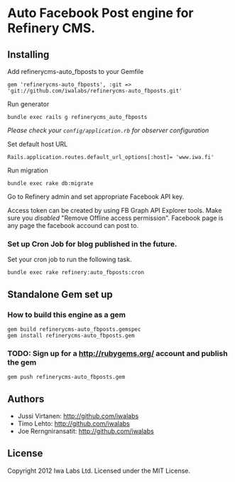 # Auto Facebook Post engine for Refinery CMS.

## Installing

Add refinerycms-auto_fbposts to your Gemfile

    gem 'refinerycms-auto_fbposts', :git => 'git://github.com/iwalabs/refinerycms-auto_fbposts.git'

Run generator

    bundle exec rails g refinerycms_auto_fbposts

*Please check your `config/application.rb` for observer configuration*

Set default host URL

    Rails.application.routes.default_url_options[:host]= 'www.iwa.fi'


Run migration

    bundle exec rake db:migrate

Go to Refinery admin and set appropriate Facebook API key.

Access token can be created by using FB Graph API Explorer tools. Make sure you *disabled* "Remove Offline access permission".
Facebook page is any page the facebook accound can post to.


### Set up Cron Job for blog published in the future.

Set your cron job to run the following task.

    bundle exec rake refinery:auto_fbposts:cron

## Standalone Gem set up

### How to build this engine as a gem

    gem build refinerycms-auto_fbposts.gemspec
    gem install refinerycms-auto_fbposts.gem


### TODO: Sign up for a http://rubygems.org/ account and publish the gem

    gem push refinerycms-auto_fbposts.gem

## Authors

* Jussi Virtanen: http://github.com/iwalabs
* Timo Lehto: http://github.com/iwalabs
* Joe Rerngniransatit: http://github.com/iwalabs

## License

Copyright 2012 Iwa Labs Ltd. Licensed under the MIT License.
